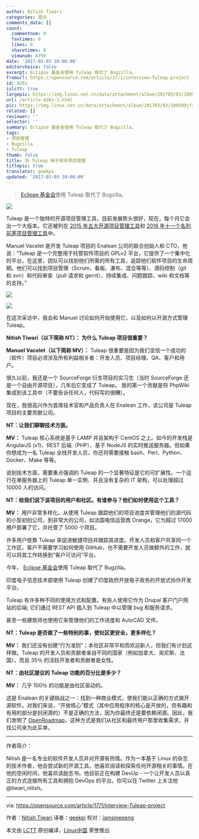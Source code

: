 ```yaml
---
author: Nitish Tiwari
categories: 观点
comments_data: []
count:
  commentnum: 0
  favtimes: 0
  likes: 0
  sharetimes: 0
  viewnum: 6750
date: '2017-03-03 10:06:00'
editorchoice: false
excerpt: Eclipse 基金会使用 Tuleap 取代了 Bugzilla。
fromurl: https://opensource.com/article/17/1/interview-Tuleap-project
id: 8261
islctt: true
largepic: https://img.linux.net.cn/data/attachment/album/201703/03/100509jfraleff4fdttf0t.jpg
url: /article-8261-1.html
pic: https://img.linux.net.cn/data/attachment/album/201703/03/100509jfraleff4fdttf0t.jpg.thumb.jpg
related: []
reviewer: ''
selector: ''
summary: Eclipse 基金会使用 Tuleap 取代了 Bugzilla。
tags:
- 项目管理
- Bugzilla
- Tuleap
thumb: false
title: 将 Tuleap 用于软件项目管理
titlepic: true
translator: geekpi
updated: '2017-03-03 10:06:00'
---
```



> 
> [Eclipse 基金会](http://www.eclipse.org/)使用 Tuleap 取代了 Bugzilla。
> 
> 
> 


![](/data/attachment/album/201703/03/100509jfraleff4fdttf0t.jpg)


Tuleap 是一个独特的开源项目管理工具，目前发展势头很好，现在，每个月它会出一个大版本。它还被列在 [2015 年五大开源项目管理工具](https://opensource.com/business/15/1/top-project-management-tools-2015)和 [2016 年十一个名列前茅项目管理工具](https://opensource.com/business/16/3/top-project-management-tools-2016)中。


Manuel Vacelet 是开发 Tuleap 项目的 Enalean 公司的联合创始人和 CTO，他说：“Tuleap 是一个完整用于托管软件项目的 GPLv2 平台，它提供了一个集中化的平台，在这里，团队可以找到他们所需的所有工具，追踪他们软件项目的生命周期。他们可以找到项目管理（Scrum、看板、瀑布、混合等等）、源码控制（git 和 svn）和代码审查（pull 请求和 gerrit）、持续集成、问题跟踪、wiki 和文档等的支持。”


![](/data/attachment/album/201703/03/100629pwnlg5mz5pvjnmvg.png)


![](/data/attachment/album/201703/03/100629xk99h3oksoc7yh0s.png)


在这次采访中，我会和 Manuel 讨论如何开始使用它，以及如何以开源方式管理 Tuleap。


**Nitish Tiwari（以下简称 NT）： 为什么 Tuleap 项目很重要？** 


**Manuel Vacelet（以下简称 MV）：** Tuleap 很重要是因为我们坚信一个成功的（软件）项目必须涉及所有利益相关者：开发人员、项目经理、QA、客户和用户。


很久以前，我还是一个 SourceForge 衍生项目的实习生（当时 SourceForge 还是一个自由开源项目），几年后它变成了 Tuleap。 我的第一个贡献是将 PhpWiki 集成到该工具中（不要告诉任何人，代码写的很糟）。


现在，我很高兴作为首席技术官和产品负责人在 Enalean 工作，该公司是 Tuleap 项目的主要贡献公司。


**NT：让我们聊聊技术方面。**


**MV：** Tuleap 核心系统是基于 LAMP 并且架构于 CentOS 之上。如今的开发栈是 AngularJS (v1)、REST 后端（PHP）、基于 NodeJS 的实时推送服务器。但如果你想成为一名 Tuleap 全栈开发人员，你还将需要接触 bash、Perl、Python、Docker、Make 等等。


说到技术方面，需要重点强调的 Tuleap 的一个显著特征是它的可扩展性。一个运行在单服务器上的 Tuleap 单一实例、并且没有复杂的 IT 架构，可以处理超过 10000 人的访问。


**NT：给我们说下该项目的用户和社区。有谁参与？他们如何使用这个工具？**


**MV：** 用户非常多样化。从使用 Tuleap 跟踪他们的项目进度并管理他们的源代码的小型初创公司，到非常大的公司，如法国电信运营商 Orange，它为超过 17000 用户部署了它，并托管了 5000 个项目。


许多用户依靠 Tuleap 来促进敏捷项目并跟踪其进度。开发人员和客户共享同一个工作区。客户不需要学习如何使用 GitHub，也不需要开发人员做额外的工作，就可以将其工作转换到“客户可访问”平台。


今年， [Eclipse 基金会](http://www.eclipse.org/)使用 Tuleap 取代了 Bugzilla。


印度电子信息技术部使用 Tuleap 创建了印度政府开放电子政务的开放式协作开发平台。


Tuleap 有许多种不同的使用方式和配置。有些人使用它作为 Drupal 客户门户网站的后端; 它们通过 REST API 插入到 Tuleap 中以管理 bug 和服务请求。


甚至一些建筑师也使用它来管理他们的工作进度和 AutoCAD 文件。


**NT：Tuleap 是否做了一些特别的事，使社区更安全，更多样化？**


**MV：** 我们还没有创建“行为准则”；本社区非常平和而欢迎新人，但我们有计划这样做。Tuleap 的开发人员和贡献者来自不同的国家（例如加拿大、突尼斯、法国）。而且 35％ 的活跃开发者和贡献者是女性。


**NT：由社区提议的 Tuleap 功能的百分比是多少？**


**MV：** 几乎 100％ 的功能是由社区驱动的。


这是 Enalean 的关键挑战之一：找到一种商业模式，使我们能以正确的方式做开源软件。对我们来说，“开放核心”模式（其中应用程序的核心是开放的，但有趣和有用的部分是封闭源的）不是正确的方法，因为你最终还是要依赖闭源。因此，我们发明了 [OpenRoadmap](https://blog.enalean.com/enalean-open-roadmap-how-it-works/)，这种方式是我们从社区和最终用户那里收集需求，并找公司来为此买单。




---


作者简介：


Nitish 是一名专业的软件开发人员并对开源有热情。作为一本基于 Linux 的杂志的技术作者，他会尝试新的开源工具。他喜欢阅读和探索任何开源相关的事情。在他的空闲时间，他喜欢读励志书。他目前正在构建 DevUp - 一个让开发人员以真正的方式连接所有工具和拥抱 DevOps 的平台。你可以在 Twitter 上关注他 @tiwari\_nitish。




---


via: <https://opensource.com/article/17/1/interview-Tuleap-project>


作者：[Nitish Tiwari](https://opensource.com/users/tiwarinitish86) 译者：[geekpi](https://github.com/geeki) 校对：[jamsinepeng](https://github.com/jasminepeng)


本文由 [LCTT](https://github.com/LCTT/TranslateProject) 原创编译，[Linux中国](https://linux.cn/) 荣誉推出
